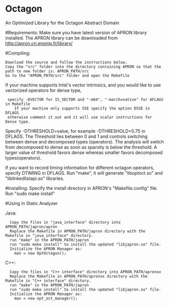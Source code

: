 # Octagon
An Optimized Library for the Octagon Abstract Domain

#Requirements:
  Make sure you have latest version of APRON library installed. The APRON library can be downloaded from
    http://apron.cri.ensmp.fr/library/
  
#Compiling:

    Download the source and follow the instructions below.
    Copy the "src" folder into the directory containing APRON so that the path to new folder is: APRON_PATH/src
    Go to the "APRON_PATH/src" folder and open the Makefile
   
   If your machine supports Intel's vector intrinsics, and you would like to use vectorized operators for dense type,
      
     specify -DVECTOR for IS_VECTOR and "-m64", "-march=native" for AFLAGS in Makefile
      	If your machine only supports SSE specify the option DSSE in DFLAGS
     otherwise comment it out and it will use scalar instructions for Dense type.
      
   Specify -DTHRESHOLD=value, for example -DTHRESHOLD=0.75 in DFLAGS. The Threshold lies between 0 and 1 and controls switching between dense and decomposed types (operators). The analysis will switch     
   from decomposed to dense as soon as sparsity is below the threshold. A larger value of threshold favors dense whereas smaller favors decomposed types(operators).

   If you want to record timing information for different octagon operators, specify DTIMING in DFLAGS.
      Run "make", it will generate "liboptoct.so" and "liblinkedlistapi.so" libraries.
      
#Installing:
    Specify the install directory in APRON's "Makefile.config" file.
    Run "sudo make install"
    
#Using in Static Analyzer

  Java:
	
      Copy the files in "java_interface" directory into APRON_PATH/japron/apron
      Replace the Makefile in APRON_PATH/japron directory with the Makefile in "java_interface" directory.
      run "make" in the APRON_PATH/japron
      run "sudo make install" to install the updated "libjapron.so" file.
      Initialize the APRON Manager as:
        man = new OptOctagon();
      
  C++:
      
      Copy the files in "C++ interface" directory into APRON_PATH/apronxx
      Replace the Makefile in APRON_PATH/apronxx directory with the Makefile in "C++ interface" directory.
      run "make" in the APRON_PATH/japron
      run "sudo make install" to install the updated "libjapron.so" file.
      Initialize the APRON Manager as:
        man = new opt_oct_manager();
